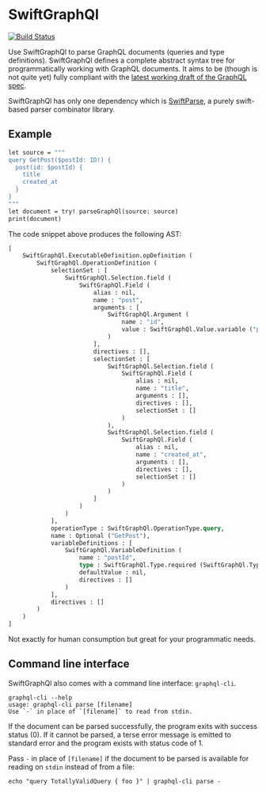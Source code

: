 # SwiftGraphQl

[![Build Status](https://travis-ci.org/mgadda/swift-graphql.svg?branch=master)](https://travis-ci.org/mgadda/swift-graphql)

Use SwiftGraphQl to parse GraphQL documents (queries and type definitions). SwiftGraphQl defines a complete abstract syntax tree for programmatically working with GraphQL documents. It aims to be (though is not quite yet) fully compliant with the [latest working draft of the GraphQL spec](https://graphql.github.io/graphql-spec/draft/).

SwiftGraphQl has only one dependency which is [SwiftParse](https://github.com/mgadda/swift-parse), a purely swift-based parser combinator library.

## Example

```graphql
let source = """
query GetPost($postId: ID!) {
  post(id: $postId) {
    title
    created_at
  }
}
"""
let document = try! parseGraphQl(source: source)
print(document)
```

The code snippet above produces the following AST:

```graphql
[
    SwiftGraphQl.ExecutableDefinition.opDefinition (
        SwiftGraphQl.OperationDefinition (
            selectionSet : [
                SwiftGraphQl.Selection.field (
                    SwiftGraphQl.Field (
                        alias : nil,
                        name : "post",
                        arguments : [
                            SwiftGraphQl.Argument (
                                name : "id",
                                value : SwiftGraphQl.Value.variable ("postId")
                            )
                        ],
                        directives : [],
                        selectionSet : [
                            SwiftGraphQl.Selection.field (
                                SwiftGraphQl.Field (
                                    alias : nil,
                                    name : "title",
                                    arguments : [],
                                    directives : [],
                                    selectionSet : []
                                )
                            ),
                            SwiftGraphQl.Selection.field (
                                SwiftGraphQl.Field (
                                    alias : nil,
                                    name : "created_at",
                                    arguments : [],
                                    directives : [],
                                    selectionSet : []
                                )
                            )
                        ]
                    )
                )
            ],
            operationType : SwiftGraphQl.OperationType.query,
            name : Optional ("GetPost"),
            variableDefinitions : [
                SwiftGraphQl.VariableDefinition (
                    name : "postId",
                    type : SwiftGraphQl.Type.required (SwiftGraphQl.Type.named("ID")),
                    defaultValue : nil,
                    directives : []
                )
            ],
            directives : []
        )
    )
]
```
Not exactly for human consumption but great for your programmatic needs.

## Command line interface

SwiftGraphQl also comes with a command line interface: `graphql-cli`.

```
graphql-cli --help
usage: graphql-cli parse [filename]
Use `-` in place of `[filename]` to read from stdin.
```

If the document can be parsed successfully, the program exits with success status (0). If it cannot be parsed, a terse error message is emitted to standard error and the program exists with status code of 1.

Pass `-` in place of `[filename]` if the document to be parsed is available for reading on `stdin` instead of from a file:

```
echo "query TotallyValidQuery { foo }" | graphql-cli parse -
```
